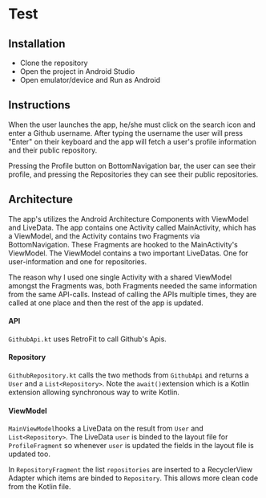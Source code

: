 # Test

## Installation

- Clone the repository
- Open the project in Android Studio
- Open emulator/device and Run as Android


## Instructions
When the user launches the app, he/she must click on the search icon and enter a Github username. After typing the username the user will press "Enter" on their keyboard and the app will fetch a user's profile information and their public repository.

Pressing the Profile button on BottomNavigation bar, the user can see their profile, and pressing the Repositories they can see their public repositories.


## Architecture
The app's utilizes the Android Architecture Components with ViewModel and LiveData. The app contains one Activity called MainActivity, which has a ViewModel, and the Activity contains two Fragments via BottomNavigation. These Fragments are hooked to the MainActivity's ViewModel. The ViewModel contains a two important LiveDatas. One for user-information and one for repositories.

The reason why I used one single Activity with a shared ViewModel amongst the Fragments was, both Fragments needed the same information from the same API-calls. Instead of calling the APIs multiple times, they are called at one place and then the rest of the app is updated.

#### API
`GithubApi.kt` uses RetroFit to call Github's Apis. 

#### Repository
`GithubRepository.kt` calls the two methods from `GithubApi` and returns a `User` and a `List<Repository>`. Note the `await()`extension which is a Kotlin extension allowing synchronous way to write Kotlin.

#### ViewModel
`MainViewModel`hooks a LiveData on the result from `User` and `List<Repository>`. The LiveData `user` is binded to the layout file for `ProfileFragment` so whenever `user` is updated the fields in the layout file is updated too.

In `RepositoryFragment` the list `repositories` are inserted to a RecyclerView Adapter which items are binded to `Repository`. This allows more clean code from the Kotlin file. 
